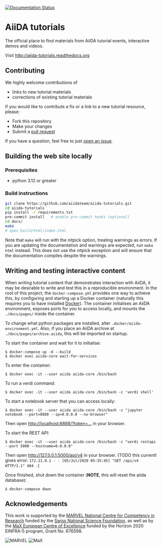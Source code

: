 [![Documentation Status](https://readthedocs.org/projects/aiida-tutorials/badge/?version=latest)](https://aiida-tutorials.readthedocs.io/en/latest/?badge=latest)

# AiiDA tutorials

The official place to find materials from AiiDA tutorial events,
interactive demos and videos.

Visit <http://aiida-tutorials.readthedocs.org>

## Contributing

We highly welcome contributions of

* links to new tutorial materials
* corrections of existing tutorial materials

If you would like to contribute a fix or a link to a new tutorial resource, please:

* Fork this repository
* Make your changes
* Submit a [pull request](https://github.com/aiidateam/aiida-tutorials/pulls)

If you have a question, feel free to just [open an issue](https://github.com/aiidateam/aiida-tutorials/issues/new).

## Building the web site locally

### Prerequisites

* python 3.12 or greater

### Build instructions

```bash
git clone https://github.com/aiidateam/aiida-tutorials.git
cd aiida-tutorials
pip install -r requirements.txt
pre-commit install   # enable pre-commit hooks (optional)
cd docs/
make
# open build/html/index.html
```

Note that `make` will run with the nitpick option, treating warnings as errors.
If you are updating the documentation and warnings are expected, run `make html` instead.
This does not use the nitpick exception and will ensure that the documentation compiles despite the warnings.

## Writing and testing interactive content

When writing tutorial content that demonstrates interaction with AiiDA, it may be desirable to write and test this in a reproducible environment.
In the root of this project, the `docker-compose.yml` provides one way to achieve this, by configuring and starting up a Docker container (naturally this requires you to have installed [Docker](https://www.docker.com/)).
The container initialises an AiiDA environment, exposes ports for you to access locally, and mounts the `./docs/pages/` inside the container.

To change what python packages are installed, alter `.docker/aiida-environment.yml`.
Also, if you place an AiiDA archive at `./docs/pages/archive.aiida`, this will be imported on startup.

To start the container and wait for it to initialise:

```console
$ docker-compose up -d --build
$ docker exec aiida-core wait-for-services
```

To enter the container:

```console
$ docker exec -it --user aiida aiida-core /bin/bash
```

To run a verdi command:

```console
$ docker exec -it --user aiida aiida-core /bin/bash -c 'verdi shell'
```

To start a notebook server that you can access locally:

```console
$ docker exec -it --user aiida aiida-core /bin/bash -c "jupyter notebook --port=8888 --ip=0.0.0.0 --no-browser"
```

Then open <http://localhost:8888/?token=...> in your browser.

To start the REST API:

```console
$ docker exec -it --user aiida aiida-core /bin/bash -c "verdi restapi --port 5000 --hostname=0.0.0.0"
```

Then open <http://127.0.0.1:5000/api/v4> in your browser.
(TODO this currentl gives error: `172.21.0.1 - - [05/Jul/2020 05:35:45] "GET /api/v4 HTTP/1.1" 404 -`)

Once finished, shut down the container (**NOTE**, this will reset the aiida database):

```console
$ docker-compose down
```

## Acknowledgements

This work is supported by the [MARVEL National Centre for Competency in Research](<http://nccr-marvel.ch>)
funded by the [Swiss National Science Foundation](<http://www.snf.ch/en>), as well as by the [MaX
European Centre of Excellence](<http://www.max-centre.eu/>) funded by the Horizon 2020 EINFRA-5 program,
Grant No. 676598.

![MARVEL](docs/assets/images/MARVEL.png)
![MaX](docs/assets/images/MaX.png)
